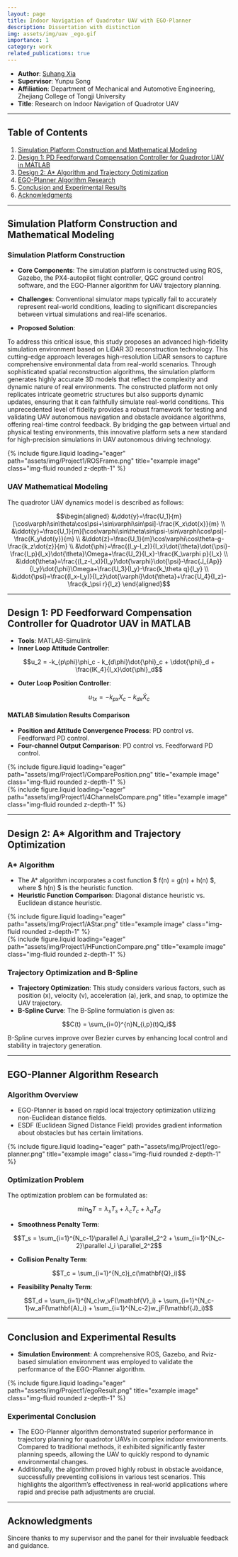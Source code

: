 ```yaml
---
layout: page
title: Indoor Navigation of Quadrotor UAV with EGO-Planner
description: Dissertation with distinction
img: assets/img/uav _ego.gif
importance: 1
category: work
related_publications: true
---
```


- **Author**: [Suhang Xia]()
- **Supervisor**: Yunpu Song
- **Affiliation**: Department of Mechanical and Automotive Engineering, Zhejiang College of Tongji University
- **Title**: Research on Indoor Navigation of Quadrotor UAV

---

## Table of Contents

1. [Simulation Platform Construction and Mathematical Modeling](#simulation-platform-construction-and-mathematical-modeling)
2. [Design 1: PD Feedforward Compensation Controller for Quadrotor UAV in MATLAB](#design-1)
3. [Design 2: A* Algorithm and Trajectory Optimization](#design-2)
4. [EGO-Planner Algorithm Research](#ego-planner-algorithm-research)
5. [Conclusion and Experimental Results](#conclusion-and-experimental-results)
6. [Acknowledgments](#acknowledgments)

---

## Simulation Platform Construction and Mathematical Modeling

### Simulation Platform Construction

- **Core Components**: The simulation platform is constructed using ROS, Gazebo, the PX4-autopilot flight controller, QGC ground control software, and the EGO-Planner algorithm for UAV trajectory planning.
  
- **Challenges**: Conventional simulator maps typically fail to accurately represent real-world conditions, leading to significant discrepancies between virtual simulations and real-life scenarios.

- **Proposed Solution**: 

To address this critical issue, this study proposes an advanced high-fidelity simulation environment based on LiDAR 3D reconstruction technology. This cutting-edge approach leverages high-resolution LiDAR sensors to capture comprehensive environmental data from real-world scenarios. Through sophisticated spatial reconstruction algorithms, the simulation platform generates highly accurate 3D models that reflect the complexity and dynamic nature of real environments. The constructed platform not only replicates intricate geometric structures but also supports dynamic updates, ensuring that it can faithfully simulate real-world conditions. This unprecedented level of fidelity provides a robust framework for testing and validating UAV autonomous navigation and obstacle avoidance algorithms, offering real-time control feedback. By bridging the gap between virtual and physical testing environments, this innovative platform sets a new standard for high-precision simulations in UAV autonomous driving technology.

<div class="row">
    <div class="col-sm mt-3 mt-md-0">
        {% include figure.liquid loading="eager" path="assets/img/Project1/ROSFrame.png" title="example image" class="img-fluid rounded z-depth-1" %}
    </div>
</div>

### UAV Mathematical Modeling

The quadrotor UAV dynamics model is described as follows:

```math
\begin{aligned}
    &\ddot{y}=\frac{U_1}{m}[\cos\varphi\sin\theta\cos\psi+\sin\varphi\sin\psi]-\frac{K_x\dot{x}}{m} \\
    &\ddot{y}=\frac{U_1}{m}[\cos\varphi\sin\theta\sin\psi-\sin\varphi\cos\psi]-\frac{K_y\dot{y}}{m} \\
    &\ddot{z}=\frac{U_1}{m}\cos\varphi\cos\theta-g-\frac{k_z\dot{z}}{m} \\
    &\dot{\phi}=\frac{(I_y-I_z)}{I_x}\dot{\theta}\dot{\psi}-\frac{I_p}{I_x}\dot{\theta}\Omega+\frac{U_2}{I_x}-\frac{K_\varphi p}{I_x} \\
    &\ddot{\theta}=\frac{(I_z-I_x)}{I_y}\dot{\varphi}\dot{\psi}-\frac{J_{Ap}}{I_y}\dot{\phi}\Omega+\frac{U_3}{I_y}-\frac{k_\theta q}{I_y} \\
    &\ddot{\psi}=\frac{(I_x-I_y)}{I_z}\dot{\varphi}\dot{\theta}+\frac{U_4}{I_z}-\frac{k_\psi r}{I_z}
\end{aligned}
```

---

## Design 1: PD Feedforward Compensation Controller for Quadrotor UAV in MATLAB

- **Tools**: MATLAB-Simulink
- **Inner Loop Attitude Controller**:

```math
u_2 = -k_{p\phi}\phi_c - k_{d\phi}\dot{\phi}_c + \ddot{\phi}_d + \frac{lK_4}{I_x}\dot{\phi}_d
```

- **Outer Loop Position Controller**:

```math
u_{1x} = -k_{px}X_c - k_{dx}\dot{X}_c
```

#### MATLAB Simulation Results Comparison

- **Position and Attitude Convergence Process**: PD control vs. Feedforward PD control.
- **Four-channel Output Comparison**: PD control vs. Feedforward PD control.

<div class="row">
    <div class="col-sm mt-3 mt-md-0">
        {% include figure.liquid loading="eager" path="assets/img/Project1/ComparePosition.png" title="example image" class="img-fluid rounded z-depth-1" %}
    </div>
</div>

<div class="row">
    <div class="col-sm mt-3 mt-md-0">
        {% include figure.liquid loading="eager" path="assets/img/Project1/4ChannelsCompare.png" title="example image" class="img-fluid rounded z-depth-1" %}
    </div>
</div>

---

## Design 2: A* Algorithm and Trajectory Optimization

### A* Algorithm

- The A* algorithm incorporates a cost function $ f(n) = g(n) + h(n) $, where $ h(n) $ is the heuristic function.
- **Heuristic Function Comparison**: Diagonal distance heuristic vs. Euclidean distance heuristic.

<div class="row">
    <div class="col-sm mt-3 mt-md-0">
        {% include figure.liquid loading="eager" path="assets/img/Project1/AStar.png" title="example image" class="img-fluid rounded z-depth-1" %}
    </div>
</div>

<div class="row">
    <div class="col-sm mt-3 mt-md-0">
        {% include figure.liquid loading="eager" path="assets/img/Project1/HFunctionCompare.png" title="example image" class="img-fluid rounded z-depth-1" %}
    </div>
</div>

### Trajectory Optimization and B-Spline

- **Trajectory Optimization**: This study considers various factors, such as position (x), velocity (v), acceleration (a), jerk, and snap, to optimize the UAV trajectory.
- **B-Spline Curve**: The B-Spline formulation is given as:

```math
C(t) = \sum_{i=0}^{n}N_{i,p}(t)Q_i
```

B-Spline curves improve over Bezier curves by enhancing local control and stability in trajectory generation.

---

## EGO-Planner Algorithm Research

### Algorithm Overview

- EGO-Planner is based on rapid local trajectory optimization utilizing non-Euclidean distance fields.
- ESDF (Euclidean Signed Distance Field) provides gradient information about obstacles but has certain limitations.
  

<div class="row">
    <div class="col-sm mt-3 mt-md-0">
        {% include figure.liquid loading="eager" path="assets/img/Project1/ego-planner.png" title="example image" class="img-fluid rounded z-depth-1" %}
    </div>
</div>

### Optimization Problem

The optimization problem can be formulated as:

```math
\min_{\mathbf{Q}}T = \lambda_sT_s + \lambda_cT_c + \lambda_dT_d
```

- **Smoothness Penalty Term**:

```math
T_s = \sum_{i=1}^{N_c-1}\parallel A_i \parallel_2^2 + \sum_{i=1}^{N_c-2}\parallel J_i \parallel_2^2
```

- **Collision Penalty Term**:

```math
T_c = \sum_{i=1}^{N_c}j_c(\mathbf{Q}_i)
```

- **Feasibility Penalty Term**:

```math
T_d = \sum_{i=1}^{N_c}w_vF(\mathbf{V}_i) + \sum_{i=1}^{N_c-1}w_aF(\mathbf{A}_i) + \sum_{i=1}^{N_c-2}w_jF(\mathbf{J}_i)
```

---

## Conclusion and Experimental Results

- **Simulation Environment**: A comprehensive ROS, Gazebo, and Rviz-based simulation environment was employed to validate the performance of the EGO-Planner algorithm.

<div class="row">
    <div class="col-sm mt-3 mt-md-0">
        {% include figure.liquid loading="eager" path="assets/img/Project1/egoResult.png" title="example image" class="img-fluid rounded z-depth-1" %}
    </div>
</div>

### Experimental Conclusion

- The EGO-Planner algorithm demonstrated superior performance in trajectory planning for quadrotor UAVs in complex indoor environments. Compared to traditional methods, it exhibited significantly faster planning speeds, allowing the UAV to quickly respond to dynamic environmental changes.
- Additionally, the algorithm proved highly robust in obstacle avoidance, successfully preventing collisions in various test scenarios. This highlights the algorithm’s effectiveness in real-world applications where rapid and precise path adjustments are crucial.

---

## Acknowledgments

Sincere thanks to my supervisor and the panel for their invaluable feedback and guidance.
